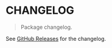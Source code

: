 # CHANGELOG

> Package changelog.

See [GitHub Releases](https://github.com/stdlib-js/assert-is-positive-number-array/releases) for the changelog.